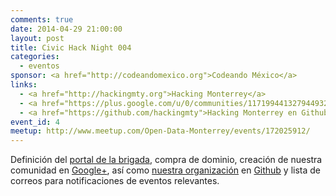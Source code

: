 ```yaml
---
comments: true
date: 2014-04-29 21:00:00
layout: post
title: Civic Hack Night 004
categories:
  - eventos
sponsor: <a href="http://codeandomexico.org">Codeando México</a>
links:
  - <a href="http://hackingmty.org">Hacking Monterrey</a>
  - <a href="https://plus.google.com/u/0/communities/117199441327944932251">Google+</a>
  - <a href="https://github.com/hackingmty">Hacking Monterrey en Github</a>
event_id: 4
meetup: http://www.meetup.com/Open-Data-Monterrey/events/172025912/
---
```


Definición del [portal de la brigada][hackingmty], compra de dominio, creación de nuestra
comunidad en [Google+][], así como [nuestra organización][organizacion] en <a
href='https://github.com'>Github</a> y lista de correos para notificaciones de
eventos relevantes.

[hackingmty]: http://hackingmty.org
[Google+]: https://plus.google.com/u/0/communities/117199441327944932251
[organizacion]: https://github.com/hackingmty
